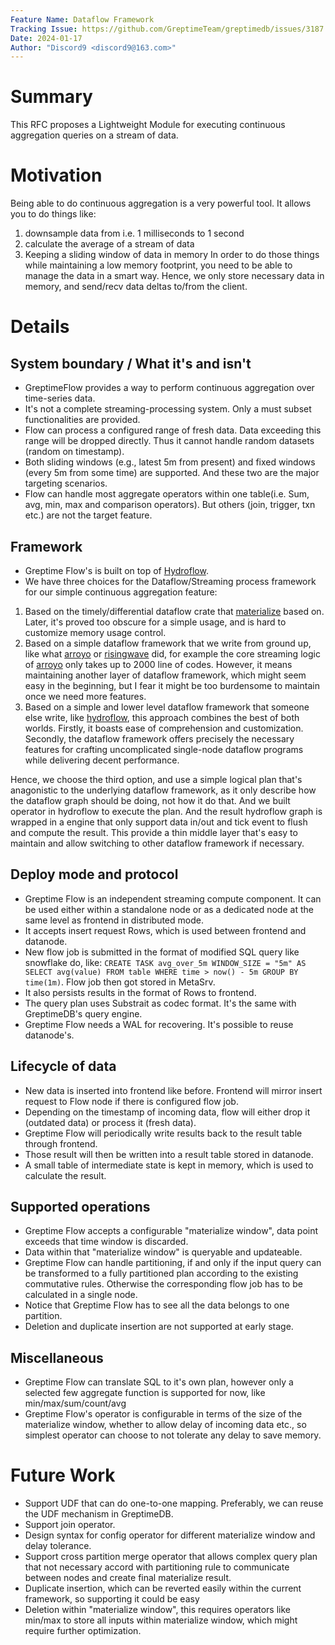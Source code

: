 ```yaml
---
Feature Name: Dataflow Framework
Tracking Issue: https://github.com/GreptimeTeam/greptimedb/issues/3187
Date: 2024-01-17
Author: "Discord9 <discord9@163.com>"
---
```


# Summary
This RFC proposes a Lightweight Module for executing continuous aggregation queries on a stream of data.

# Motivation
Being able to do continuous aggregation is a very powerful tool. It allows you to do things like:
1. downsample data from i.e. 1 milliseconds to 1 second
2. calculate the average of a stream of data
3. Keeping a sliding window of data in memory
In order to do those things while maintaining a low memory footprint, you need to be able to manage the data in a smart way. Hence, we only store necessary data in memory, and send/recv data deltas to/from the client.

# Details
## System boundary / What it's and isn't
- GreptimeFlow provides a way to perform continuous aggregation over time-series data.
- It's not a complete streaming-processing system. Only a must subset functionalities are provided.
- Flow can process a configured range of fresh data. Data exceeding this range will be dropped directly. Thus it cannot handle random datasets (random on timestamp).
- Both sliding windows (e.g., latest 5m from present) and fixed windows (every 5m from some time) are supported. And these two are the major targeting scenarios.
- Flow can handle most aggregate operators within one table(i.e. Sum, avg, min, max and comparison operators). But others (join, trigger, txn etc.) are not the target feature.

## Framework
- Greptime Flow's is built on top of [Hydroflow](https://github.com/hydro-project/hydroflow).
- We have three choices for the Dataflow/Streaming process framework for our simple continuous aggregation feature:
1. Based on the timely/differential dataflow crate that [materialize](https://github.com/MaterializeInc/materialize) based on. Later, it's proved too obscure for a simple usage, and is hard to customize memory usage control.
2. Based on a simple dataflow framework that we write from ground up, like what [arroyo](https://www.arroyo.dev/) or [risingwave](https://www.risingwave.dev/) did, for example the core streaming logic of [arroyo](https://github.com/ArroyoSystems/arroyo/blob/master/arroyo-datastream/src/lib.rs) only takes up to 2000 line of codes. However, it means maintaining another layer of dataflow framework, which might seem easy in the beginning, but I fear it might be too burdensome to maintain once we need more features.
3. Based on a simple and lower level dataflow framework that someone else write, like [hydroflow](https://github.com/hydro-project/hydroflow), this approach combines the best of both worlds. Firstly, it boasts ease of comprehension and customization. Secondly, the dataflow framework offers precisely the necessary features for crafting uncomplicated single-node dataflow programs while delivering decent performance.

Hence, we choose the third option, and use a simple logical plan that's anagonistic to the underlying dataflow framework, as it only describe how the dataflow graph should be doing, not how it do that. And we built operator in hydroflow to execute the plan. And the result hydroflow graph is wrapped in a engine that only support data in/out and tick event to flush and compute the result. This provide a thin middle layer that's easy to maintain and allow switching to other dataflow framework if necessary.

## Deploy mode and protocol
- Greptime Flow is an independent streaming compute component. It can be used either within a standalone node or as a dedicated node at the same level as frontend in distributed mode.
- It accepts insert request Rows, which is used between frontend and datanode.
- New flow job is submitted in the format of modified SQL query like snowflake do, like: `CREATE TASK avg_over_5m WINDOW_SIZE = "5m" AS SELECT avg(value) FROM table WHERE time > now() - 5m GROUP BY time(1m)`. Flow job then got stored in MetaSrv.
- It also persists results in the format of Rows to frontend.
- The query plan uses Substrait as codec format. It's the same with GreptimeDB's query engine.
- Greptime Flow needs a WAL for recovering. It's possible to reuse datanode's.

## Lifecycle of data
- New data is inserted into frontend like before. Frontend will mirror insert request to Flow node if there is configured flow job.
- Depending on the timestamp of incoming data, flow will either drop it (outdated data) or process it (fresh data).
- Greptime Flow will periodically write results back to the result table through frontend.
- Those result will then be written into a result table stored in datanode.
- A small table of intermediate state is kept in memory, which is used to calculate the result.
## Supported operations
- Greptime Flow accepts a configurable "materialize window", data point exceeds that time window is discarded.
- Data within that "materialize window" is queryable and updateable.
- Greptime Flow can handle partitioning, if and only if the input query can be transformed to a fully partitioned plan according to the existing commutative rules. Otherwise the corresponding flow job has to be calculated in a single node.
- Notice that Greptime Flow has to see all the data belongs to one partition.
- Deletion and duplicate insertion are not supported at early stage.
## Miscellaneous 
- Greptime Flow can translate SQL to it's own plan, however only a selected few aggregate function is supported for now, like min/max/sum/count/avg
- Greptime Flow's operator is configurable in terms of the size of the materialize window, whether to allow delay of incoming data etc., so simplest operator can choose to not tolerate any delay to save memory.

# Future Work
- Support UDF that can do one-to-one mapping. Preferably, we can reuse the UDF mechanism in GreptimeDB.
- Support join operator.
- Design syntax for config operator for different materialize window and delay tolerance.
- Support cross partition merge operator that allows complex query plan that not necessary accord with partitioning rule to communicate between nodes and create final materialize result.
- Duplicate insertion, which can be reverted easily within the current framework, so supporting it could be easy
- Deletion within "materialize window", this requires operators like min/max to store all inputs within materialize window, which might require further optimization.
